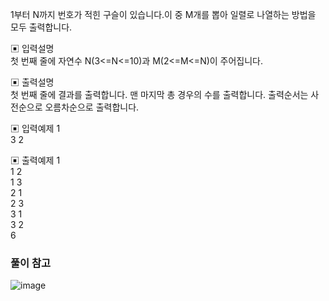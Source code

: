 1부터 N까지 번호가 적힌 구슬이 있습니다.이 중 M개를 뽑아 일렬로 나열하는 방법을 모두 출력합니다.     


▣ 입력설명    
첫 번째 줄에 자연수 N(3<=N<=10)과 M(2<=M<=N)이 주어집니다.


▣ 출력설명     
첫 번째 줄에 결과를 출력합니다. 맨 마지막 총 경우의 수를 출력합니다. 출력순서는 사전순으로 오름차순으로 출력합니다.


▣ 입력예제 1        
3 2    


▣ 출력예제 1         
1 2   
1 3    
2 1      
2 3     
3 1      
3 2      
6


### 풀이 참고
![image](https://user-images.githubusercontent.com/45524783/140775376-e4703c63-c740-45de-ab1a-52b8aa47be7a.png)
